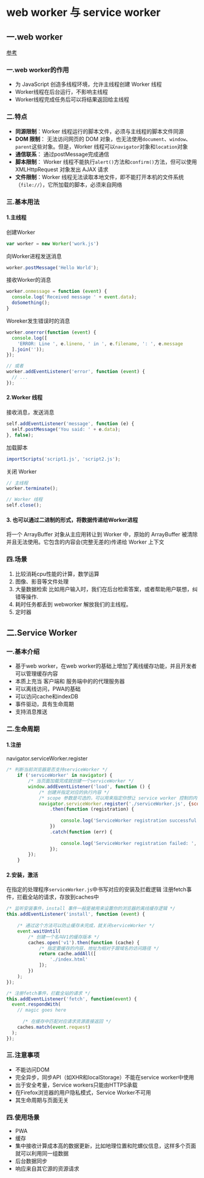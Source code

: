 # web worker 与 service worker
## 一.web worker
[参考](https://www.ruanyifeng.com/blog/2018/07/web-worker.html)
### 一.web worker的作用
- 为 JavaScript 创造多线程环境，允许主线程创建 Worker 线程
- Worker线程在后台运行，不影响主线程
- Worker线程完成任务后可以将结果返回给主线程
### 二.特点
- **同源限制**：Worker 线程运行的脚本文件，必须与主线程的脚本文件同源
- **DOM 限制**： 无法访问网页的 DOM 对象，也无法使用`document`、`window`、`parent`这些对象。但是，Worker 线程可以`navigator`对象和`location`对象
- **通信联系**： 通过postMessage完成通信
- **脚本限制**： Worker 线程不能执行`alert()`方法和`confirm()`方法，但可以使用 XMLHttpRequest 对象发出 AJAX 请求
- **文件限制**：Worker 线程无法读取本地文件，即不能打开本机的文件系统（`file://`），它所加载的脚本，必须来自网络

### 三.基本用法
#### 1.主线程
创建Worker
```javascript
var worker = new Worker('work.js')
```
向Worker进程发送消息
```javascript
worker.postMessage('Hello World');
```
接收Worker的消息
```javascript
worker.onmessage = function (event) {
  console.log('Received message ' + event.data);
  doSomething();
}
```
Woreker发生错误时的消息
```javascript
worker.onerror(function (event) {
  console.log([
    'ERROR: Line ', e.lineno, ' in ', e.filename, ': ', e.message
  ].join(''));
});

// 或者
worker.addEventListener('error', function (event) {
  // ...
});
```

#### 2.Worker 线程
接收消息，发送消息
```javascript
self.addEventListener('message', function (e) {
  self.postMessage('You said: ' + e.data);
}, false);
```
加载脚本
```javascript
importScripts('script1.js', 'script2.js');
```
关闭 Worker
```javascript
// 主线程
worker.terminate();

// Worker 线程
self.close();
```
#### 3. 也可以通过二进制的形式，将数据传递给Worker进程
将一个 ArrayBuffer 对象从主应用转让到 Worker 中，原始的 ArrayBuffer 被清除并且无法使用。它包含的内容会(完整无差的)传递给 Worker 上下文

### 四.场景
1.  比较消耗cpu性能的计算，数学运算
2.  图像、影音等文件处理
3.  大量数据检索
    比如用户输入时，我们在后台检索答案，或者帮助用户联想，纠错等操作.
4.  耗时任务都丢到 webworker 解放我们的主线程。
5.  定时器



## 二.Service Worker
### 一.基本介绍
- 基于web worker，在web worker的基础上增加了离线缓存功能，并且开发者可以管理缓存内容
- 本质上充当 客户端和 服务端中的的代理服务器
- 可以离线访问，PWA的基础
- 可以访问cache和indexDB
- 事件驱动，具有生命周期
- 支持消息推送

### 二.生命周期
#### 1.注册
navigator.serviceWorker.register
```js
/* 判断当前浏览器是否支持serviceWorker */
    if ('serviceWorker' in navigator) {
        /* 当页面加载完成就创建一个serviceWorker */
        window.addEventListener('load', function () {
            /* 创建并指定对应的执行内容 */
            /* scope 参数是可选的，可以用来指定你想让 service worker 控制的内容的子目录。 在这个例子里，我们指定了 '/'，表示 根网域下的所有内容。这也是默认值。 */
            navigator.serviceWorker.register('./serviceWorker.js', {scope: './'})
                .then(function (registration) {
 
                    console.log('ServiceWorker registration successful with scope: ', registration.scope);
                })
                .catch(function (err) {
 
                    console.log('ServiceWorker registration failed: ', err);
                });
        });
    }
```

#### 2.安装，激活
在指定的处理程序`serviceWorker.js`中书写对应的安装及拦截逻辑
注册fetch事件，拦截全站的请求，存放到caches中
```js
/* 监听安装事件，install 事件一般是被用来设置你的浏览器的离线缓存逻辑 */
this.addEventListener('install', function (event) {
 	
    /* 通过这个方法可以防止缓存未完成，就关闭serviceWorker */
    event.waitUntil(
        /* 创建一个名叫V1的缓存版本 */
        caches.open('v1').then(function (cache) {
            /* 指定要缓存的内容，地址为相对于跟域名的访问路径 */
            return cache.addAll([
                './index.html'
            ]);
        })
    );
});

/* 注册fetch事件，拦截全站的请求 */
this.addEventListener('fetch', function(event) {
  event.respondWith(
    // magic goes here
      
      /* 在缓存中匹配对应请求资源直接返回 */
    caches.match(event.request)
  );
});
```

### 三.注意事项
- 不能访问DOM
- 完全异步，同步API（如XHR和localStorage）不能在service worker中使用
- 出于安全考量，Service workers只能由HTTPS承载
- 在Firefox浏览器的用户隐私模式，Service Worker不可用
- 其生命周期与页面无关

### 四.使用场景
- PWA
- 缓存
-  集中接收计算成本高的数据更新，比如地理位置和陀螺仪信息，这样多个页面就可以利用同一组数据
-   后台数据同步
-   响应来自其它源的资源请求